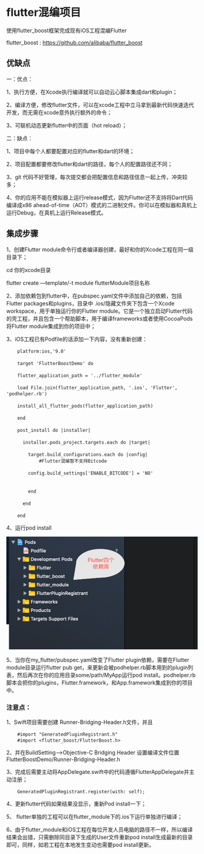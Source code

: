 # flutter混编项目

使用flutter_boost框架完成现有iOS工程混编Flutter

flutter_boost : https://github.com/alibaba/flutter_boost

## 优缺点

一：优点：

1、执行方便，在Xcode执行编译就可以自动云心脚本集成dart和plugin；

2、编译方便，修改flutter文件，可以在xcode工程中立马拿到最新代码快速迭代开发，而无需在xcode意外执行额外的命令；

3、可联机动态更新flutter中的页面（hot reload）；

二：缺点：

1、项目中每个人都要配置对应的flutter和dart的环境；

2、项目配置都要修改flutter和dart的路径，每个人的配置路径还不同；

3、git 代码不好管理，每次提交都会把配置信息和路径信息一起上传，冲突较多；

4、你的应用不能在模拟器上运行release模式，因为Flutter还不支持将Dart代码编译成x86 ahead-of-time（AOT）模式的二进制文件。你可以在模拟器和真机上运行Debug，在真机上运行Release模式。

## 集成步骤

1、创建Flutter module命令行或者编译器创建，最好和你的Xcode工程在同一级目录下；                                  

 cd 你的xcode目录

 flutter create —template/-t module flutterModule项目名称

2、添加依赖包到flutter中，在pubspec.yaml文件中添加自己的依赖，包括Flutter packages和plugins，目录中 .ios/隐藏文件夹下包含一个Xcode workspace，用于单独运行你的Flutter module。它是一个独立启动Flutter代码的壳工程，并且包含一个帮助脚本，用于编译frameworks或者使用CocoaPods将Flutter module集成到你的项目中；

3、iOS工程已有Podfile的话添加一下内容，没有重新创建：

        platform:ios,'9.0'

        target 'FlutterBoostDemo' do

        flutter_application_path = '../flutter_module'

        load File.join(flutter_application_path, '.ios', 'Flutter', 'podhelper.rb')

        install_all_flutter_pods(flutter_application_path)

        end

        post_install do |installer|

          installer.pods_project.targets.each do |target|

            target.build_configurations.each do |config|
                #Flutter混编暂不支持Bitcode
     
            config.build_settings['ENABLE_BITCODE'] = 'NO'


            end

          end

        end
4、运行pod install

![](./flutter_module/tip.png)

5、当你在my_flutter/pubspec.yaml改变了Flutter plugin依赖，需要在Flutter module目录运行flutter pub get，来更新会被podhelper.rb脚本用到的plugin列表，然后再次在你的应用目录some/path/MyApp运行pod install。podhelper.rb脚本会把你的plugins，Flutter.framework，和App.framework集成到你的项目中。

### 注意点：
1、Swift项目需要创建 Runner-Bridging-Header.h文件，并且

        #import "GeneratedPluginRegistrant.h"
        #import <flutter_boost/FlutterBoost.h>

2、并在BuildSetting-->Objective-C Bridging Header 设置编译文件位置 FlutterBoostDemo/Runner-Bridging-Header.h

3、完成后需要主动将AppDelegate.swift中的代码遵循FlutterAppDelegate并主动注册；

        GeneratedPluginRegistrant.register(with: self);

4、更新flutter代码如果结果没显示，重新Pod install一下；

5、 flutter单独的工程可以在flutter_module下的.ios下运行单独进行编译；

6、由于flutter_module和iOS工程在每位开发人员电脑的路径不一样，所以编译结果会出错，只需删除同目录下生成的User文件重新pod install生成最新的目录即可，同样，如若工程在本地发生变动也需要pod install更新。